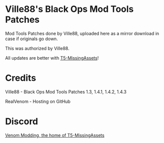 # Ville88's Black Ops Mod Tools Patches
Mod Tools Patches done by Ville88, uploaded here as a mirror download in case if originals go down.

This was authorized by Ville88.

All updates are better with [T5-MissingAssets](https://github.com/VenomModding/T5-MissingAssets)!

# Credits
Ville88 - Black Ops Mod Tools Patches 1.3, 1.4.1, 1.4.2, 1.4.3

RealVenom - Hosting on GitHub

# Discord
[Venom Modding, the home of T5-MissingAssets](https://ouo.io/QK00XQ)
